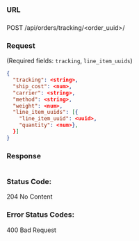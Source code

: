 ###  URL

### 

POST /api/orders/tracking/\<order\_uuid\>/

### Request

(Required fields: `tracking`, `line_item_uuids`)

```json
{
  "tracking": <string>,
  "ship_cost": <num>,
  "carrier": <string>,
  "method": <string>,
  "weight": <num>,
  "line_item_uuids": [{
    "line_item_uuid": <uuid>, 
    "quantity": <num>}, 
  }]
}

```

### Response

```json
```

### Status Code: 
204 No Content

### Error Status Codes:
400 Bad Request